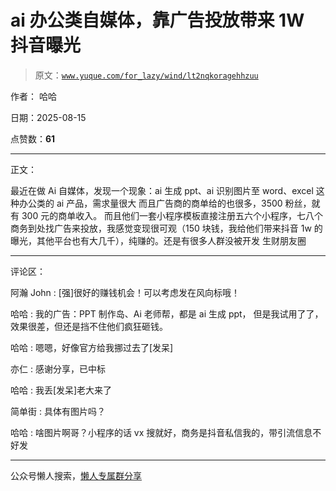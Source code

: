 # ai 办公类自媒体，靠广告投放带来 1W 抖音曝光

> 原文：[`www.yuque.com/for_lazy/wind/lt2nqkoragehhzuu`](https://www.yuque.com/for_lazy/wind/lt2nqkoragehhzuu)

作者： 哈哈

日期：2025-08-15

点赞数：**61**

* * *

正文：

最近在做 Ai 自媒体，发现一个现象：ai 生成 ppt、ai 识别图片至 word、excel 这种办公类的 ai 产品，需求量很大
而且广告商的商单给的也很多，3500 粉丝，就有 300 元的商单收入。
而且他们一套小程序模板直接注册五六个小程序，七八个商务到处找广告来投放，我感觉变现很可观（150 块钱，我给他们带来抖音 1w 的曝光，其他平台也有大几千），纯赚的。还是有很多人群没被开发
生财朋友圈

* * *

评论区：

阿瀚 John : [强]很好的赚钱机会！可以考虑发在风向标哦！

哈哈 : 我的广告：PPT 制作岛、Ai 老师帮，都是 ai 生成 ppt， 但是我试用了了，效果很差，但还是挡不住他们疯狂砸钱。

哈哈 : 嗯嗯，好像官方给我挪过去了[发呆]

亦仁 : 感谢分享，已中标

哈哈 : 我丢[发呆]老大来了

简单街 : 具体有图片吗？

哈哈 : 啥图片啊哥？小程序的话 vx 搜就好，商务是抖音私信我的，带引流信息不好发

* * *

公众号懒人搜索，[懒人专属群分享](https://lazybook.fun/#/blog/group)